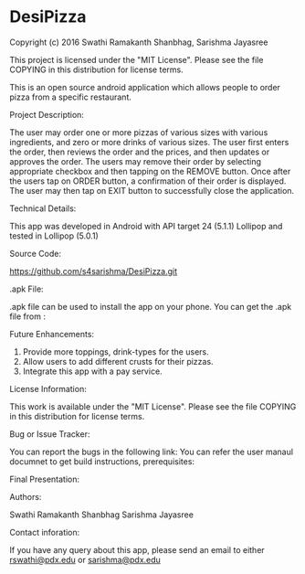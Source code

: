 # DesiPizza
Copyright (c) 2016 Swathi Ramakanth Shanbhag, Sarishma Jayasree

This project is licensed under the "MIT License". Please see the file COPYING in this distribution for license terms.

This is an open source android application which allows people to order pizza from a specific restaurant.

Project Description:

The user may order one or more pizzas of various sizes with various ingredients, and zero or more drinks of various sizes. The user first enters the order, then reviews the order and the prices, and then updates or approves the order. The users may remove their order by selecting appropriate checkbox and then tapping on the  REMOVE button.  Once after the users tap on ORDER button, a confirmation of their order is displayed. The user may then tap on EXIT button to successfully close the application. 

Technical Details:

This app was developed in Android with API target 24 (5.1.1) Lollipop and tested in Lollipop (5.0.1)

Source Code:

https://github.com/s4sarishma/DesiPizza.git

.apk File:

.apk file can be used to install the app on your phone. You can get the .apk file from : 

Future Enhancements:

1) Provide more toppings, drink-types for the users.
2) Allow users to add different crusts for their pizzas. 
3) Integrate this app with a pay service.

License Information:

This work is available under the "MIT License". Please see the file COPYING in this distribution for license terms.

Bug or Issue Tracker:

You can report the bugs in the following link:
You can refer the user manaul documnet to get build instructions, prerequisites:


Final Presentation:

Authors:

Swathi Ramakanth Shanbhag
Sarishma Jayasree

Contact inforation: 

If you have any query about this app, please send an email to either rswathi@pdx.edu or sarishma@pdx.edu














